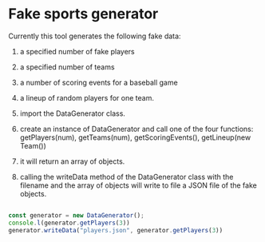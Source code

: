 # Fake sports generator

Currently this tool generates the following fake data:
1. a specified number of fake players
2. a specified number of teams
3. a number of scoring events for a baseball game
4. a lineup of random players for one team.

1. import the DataGenerator class.

2. create an instance of DataGenerator and call one of the four functions:
getPlayers(num), getTeams(num), getScoringEvents(), getLineup(new Team())

3. it will return an array of objects.

4. calling the writeData method of the DataGenerator class with the filename and
	 the array of objects will write to file a JSON file of the fake objects.

```ts

const generator = new DataGenerator();
console.l(generator.getPlayers(3))
generator.writeData("players.json", generator.getPlayers(3))
```
